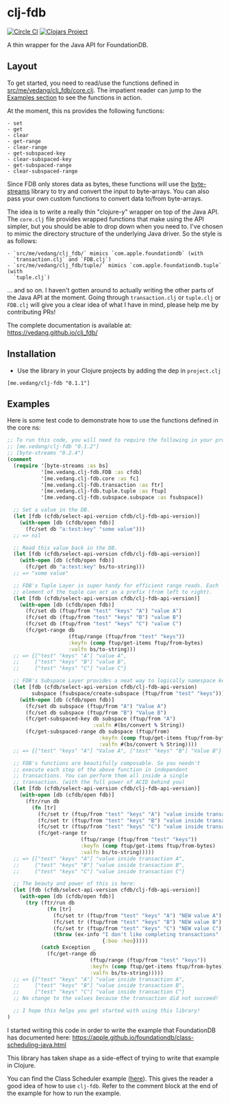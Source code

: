 # clj-fdb
[![Circle CI](https://circleci.com/gh/vedang/clj_fdb.svg?style=svg)](https://app.circleci.com/pipelines/github/vedang/clj_fdb)
[![Clojars Project](https://img.shields.io/clojars/v/me.vedang/clj-fdb.svg)](https://clojars.org/me.vedang/clj-fdb)

A thin wrapper for the Java API for FoundationDB.

## Layout

To get started, you need to read/use the functions defined in
[src/me/vedang/clj_fdb/core.clj](https://github.com/vedang/clj_fdb/blob/master/src/me/vedang/clj_fdb/core.clj).
The impatient reader can jump to the [Examples section](#examples) to
see the functions in action.

At the moment, this ns provides the following functions:

    - set
    - get
    - clear
    - get-range
    - clear-range
    - get-subspaced-key
    - clear-subspaced-key
    - get-subspaced-range
    - clear-subspaced-range

Since FDB only stores data as bytes, these functions will use the
[byte-streams](https://github.com/ztellman/byte-streams) library to
try and convert the input to byte-arrays. You can also pass your own
custom functions to convert data to/from byte-arrays.

The idea is to write a really thin "clojure-y" wrapper on top of the
Java API. The `core.clj` file provides wrapped functions that make
using the API simpler, but you should be able to drop down when you
need to. I've chosen to mimic the directory structure of the
underlying Java driver. So the style is as follows:

    - `src/me/vedang/clj_fdb/` mimics `com.apple.foundationdb` (with
      `transaction.clj` and `FDB.clj`)
    - `src/me/vedang/clj_fdb/tuple/` mimics `com.apple.foundationdb.tuple` (with
      `tuple.clj`)

... and so on. I haven't gotten around to actually writing the other
parts of the Java API at the moment. Going through `transaction.clj`
or `tuple.clj` or `FDB.clj` will give you a clear idea of what I have
in mind, please help me by contributing PRs!

The complete documentation is available at:
https://vedang.github.io/clj_fdb/

## Installation

* Use the library in your Clojure projects by adding the dep in
  `project.clj`
```
[me.vedang/clj-fdb "0.1.1"]
```

## Examples

Here is some test code to demonstrate how to use the functions defined
in the core ns:
```clojure
;; To run this code, you will need to require the following in your project:
;; [me.vedang/clj-fdb "0.1.2"]
;; [byte-streams "0.2.4"]
(comment
  (require '[byte-streams :as bs]
           '[me.vedang.clj-fdb.FDB :as cfdb]
           '[me.vedang.clj-fdb.core :as fc]
           '[me.vedang.clj-fdb.transaction :as ftr]
           '[me.vedang.clj-fdb.tuple.tuple :as ftup]
           '[me.vedang.clj-fdb.subspace.subspace :as fsubspace])

  ;; Set a value in the DB.
  (let [fdb (cfdb/select-api-version cfdb/clj-fdb-api-version)]
    (with-open [db (cfdb/open fdb)]
      (fc/set db "a:test:key" "some value")))
  ;; => nil

  ;; Read this value back in the DB.
  (let [fdb (cfdb/select-api-version cfdb/clj-fdb-api-version)]
    (with-open [db (cfdb/open fdb)]
      (fc/get db "a:test:key" bs/to-string)))
  ;; => "some value"

  ;; FDB's Tuple Layer is super handy for efficient range reads. Each
  ;; element of the tuple can act as a prefix (from left to right).
  (let [fdb (cfdb/select-api-version cfdb/clj-fdb-api-version)]
    (with-open [db (cfdb/open fdb)]
      (fc/set db (ftup/from "test" "keys" "A") "value A")
      (fc/set db (ftup/from "test" "keys" "B") "value B")
      (fc/set db (ftup/from "test" "keys" "C") "value C")
      (fc/get-range db
                    (ftup/range (ftup/from "test" "keys"))
                    :keyfn (comp ftup/get-items ftup/from-bytes)
                    :valfn bs/to-string)))
  ;; => {["test" "keys" "A"] "value A",
  ;;     ["test" "keys" "B"] "value B",
  ;;     ["test" "keys" "C"] "value C"}

  ;; FDB's Subspace Layer provides a neat way to logically namespace keys.
  (let [fdb (cfdb/select-api-version cfdb/clj-fdb-api-version)
        subspace (fsubspace/create-subspace (ftup/from "test" "keys"))]
    (with-open [db (cfdb/open fdb)]
      (fc/set db subspace (ftup/from "A") "Value A")
      (fc/set db subspace (ftup/from "B") "Value B")
      (fc/get-subspaced-key db subspace (ftup/from "A")
                            :valfn #(bs/convert % String))
      (fc/get-subspaced-range db subspace (ftup/from)
                              :keyfn (comp ftup/get-items ftup/from-bytes)
                              :valfn #(bs/convert % String))))
  ;; => {["test" "keys" "A"] "Value A", ["test" "keys" "B"] "Value B"}

  ;; FDB's functions are beautifully composable. So you needn't
  ;; execute each step of the above function in independent
  ;; transactions. You can perform them all inside a single
  ;; transaction. (with the full power of ACID behind you)
  (let [fdb (cfdb/select-api-version cfdb/clj-fdb-api-version)]
    (with-open [db (cfdb/open fdb)]
      (ftr/run db
        (fn [tr]
          (fc/set tr (ftup/from "test" "keys" "A") "value inside transaction A")
          (fc/set tr (ftup/from "test" "keys" "B") "value inside transaction B")
          (fc/set tr (ftup/from "test" "keys" "C") "value inside transaction C")
          (fc/get-range tr
                        (ftup/range (ftup/from "test" "keys"))
                        :keyfn (comp ftup/get-items ftup/from-bytes)
                        :valfn bs/to-string)))))
  ;; => {["test" "keys" "A"] "value inside transaction A",
  ;;     ["test" "keys" "B"] "value inside transaction B",
  ;;     ["test" "keys" "C"] "value inside transaction C"}

  ;; The beauty and power of this is here:
  (let [fdb (cfdb/select-api-version cfdb/clj-fdb-api-version)]
    (with-open [db (cfdb/open fdb)]
      (try (ftr/run db
             (fn [tr]
               (fc/set tr (ftup/from "test" "keys" "A") "NEW value A")
               (fc/set tr (ftup/from "test" "keys" "B") "NEW value B")
               (fc/set tr (ftup/from "test" "keys" "C") "NEW value C")
               (throw (ex-info "I don't like completing transactions"
                               {:boo :hoo}))))
           (catch Exception _
             (fc/get-range db
                           (ftup/range (ftup/from "test" "keys"))
                           :keyfn (comp ftup/get-items ftup/from-bytes)
                           :valfn bs/to-string)))))
  ;; => {["test" "keys" "A"] "value inside transaction A",
  ;;     ["test" "keys" "B"] "value inside transaction B",
  ;;     ["test" "keys" "C"] "value inside transaction C"}
  ;; No change to the values because the transaction did not succeed!

  ;; I hope this helps you get started with using this library!
)
```

I started writing this code in order to write the example
that FoundationDB has documented here:
https://apple.github.io/foundationdb/class-scheduling-java.html

This library has taken shape as a side-effect of trying to write that
example in Clojure.

You can find the Class Scheduler example
([here](https://github.com/vedang/farstar/blob/master/src/farstar/class_scheduling.clj)).
This gives the reader a good idea of how to use `clj-fdb`. Refer to
the comment block at the end of the example for how to run the
example.
